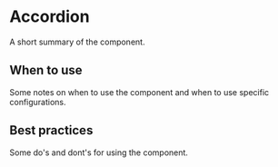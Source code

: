 # Accordion

A short summary of the component.

## When to use

Some notes on when to use the component and when to use specific configurations.

## Best practices

Some do's and dont's for using the component.
